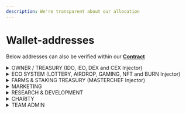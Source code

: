 ```yaml
---
description: We're transparent about our allocation
---
```


# Wallet-addresses

Below addresses can also be verified within our [**Contract**](https://bscscan.com/token/0x84Fd7CC4Cd689fC021eE3D00759B6D255269D538#readContract)

<details>

<summary>OWNER / TREASURY (IDO, IEO, DEX and CEX Injector)</summary>

[**0xb831468cc2e05b892d0a2f87314df319a404eb3f**](https://bscscan.com/token/0x84fd7cc4cd689fc021ee3d00759b6d255269d538?a=0xb831468cc2e05b892d0a2f87314df319a404eb3f)

</details>

<details>

<summary>ECO SYSTEM (LOTTERY, AIRDROP, GAMING, NFT and BURN Injector)</summary>

[**0xb2235bb4eea95be069a8db995ca821bda1cb99e8**](https://bscscan.com/token/0x84Fd7CC4Cd689fC021eE3D00759B6D255269D538?a=0xb2235bb4eea95be069a8db995ca821bda1cb99e8)

</details>

<details>

<summary>FARMS &#x26; STAKING TREASURY (MASTERCHEF Injector)</summary>

[**0x6c4511688ab3619a93f5fd031e9621aa203eaaf9**](https://bscscan.com/address/0x6c4511688ab3619a93f5fd031e9621aa203eaaf9)

</details>

<details>

<summary>MARKETING</summary>

[**0x6a8c2882aaccb5eaee058ec3bd3c96072c16f426**](https://bscscan.com/token/0x84Fd7CC4Cd689fC021eE3D00759B6D255269D538?a=0x6a8c2882aaccb5eaee058ec3bd3c96072c16f426)

</details>

<details>

<summary>RESEARCH &#x26; DEVELOPMENT</summary>

[**0x94ec028c085a5bec18c75916896311a586fc95fd**](https://bscscan.com/token/0x84Fd7CC4Cd689fC021eE3D00759B6D255269D538?a=0x94ec028c085a5bec18c75916896311a586fc95fd)

</details>

<details>

<summary>CHARITY</summary>

[**0x2081e47b8ccbe3b3180b34b37ec33ee71be10669**](https://bscscan.com/token/0x84Fd7CC4Cd689fC021eE3D00759B6D255269D538?a=0x2081e47b8ccbe3b3180b34b37ec33ee71be10669)

</details>

<details>

<summary>TEAM ADMIN</summary>

[**0x3eda8adee9d8a2bf61717f36bc5ca5429ffa09c3**](https://bscscan.com/token/0x84Fd7CC4Cd689fC021eE3D00759B6D255269D538?a=0x3eda8adee9d8a2bf61717f36bc5ca5429ffa09c3)

</details>
